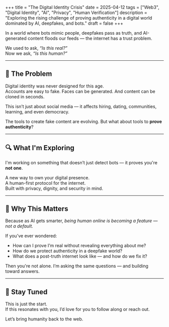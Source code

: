 +++
title = "The Digital Identity Crisis"
date = 2025-04-12
tags = ["Web3", "Digital Identity", "AI", "Privacy", "Human Verification"]
description = "Exploring the rising challenge of proving authenticity in a digital world dominated by AI, deepfakes, and bots."
draft = false
+++  

In a world where bots mimic people, deepfakes pass as truth, and AI-generated content floods our feeds — the internet has a trust problem.

We used to ask, *“Is this real?”*  
Now we ask, *“Is this human?”*

---

## 🧠 The Problem

Digital identity was never designed for this age.  
Accounts are easy to fake. Faces can be generated. And content can be cloned in seconds.

This isn’t just about social media — it affects hiring, dating, communities, learning, and even democracy.

The tools to create fake content are evolving. But what about tools to **prove authenticity**?

---

## 🔍 What I'm Exploring

I'm working on something that doesn’t just detect bots — it proves you're **not one**.

A new way to own your digital presence.  
A human-first protocol for the internet.  
Built with privacy, dignity, and security in mind.

---

## 🧭 Why This Matters

Because as AI gets smarter, *being human online is becoming a feature — not a default.*

If you’ve ever wondered:
- How can I prove I’m real without revealing everything about me?
- How do we protect authenticity in a deepfake world?
- What does a post-truth internet look like — and how do we fix it?

Then you're not alone. I’m asking the same questions — and building toward answers.

---

## 🙌 Stay Tuned

This is just the start.  
If this resonates with you, I’d love for you to follow along or reach out.

Let’s bring humanity back to the web.
